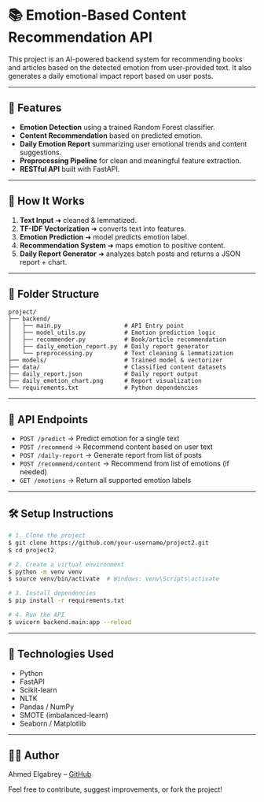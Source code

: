 # 📚 Emotion-Based Content Recommendation API

This project is an AI-powered backend system for recommending books and articles based on the detected emotion from user-provided text. It also generates a daily emotional impact report based on user posts.

---

## 🔧 Features

* **Emotion Detection** using a trained Random Forest classifier.
* **Content Recommendation** based on predicted emotion.
* **Daily Emotion Report** summarizing user emotional trends and content suggestions.
* **Preprocessing Pipeline** for clean and meaningful feature extraction.
* **RESTful API** built with FastAPI.

---

## 🚀 How It Works

1. **Text Input** ➜ cleaned & lemmatized.
2. **TF-IDF Vectorization** ➜ converts text into features.
3. **Emotion Prediction** ➜ model predicts emotion label.
4. **Recommendation System** ➜ maps emotion to positive content.
5. **Daily Report Generator** ➜ analyzes batch posts and returns a JSON report + chart.

---

## 📂 Folder Structure

```
project/
├── backend/
│   ├── main.py                  # API Entry point
│   ├── model_utils.py           # Emotion prediction logic
│   ├── recommender.py           # Book/article recommendation
│   ├── daily_emotion_report.py  # Daily report generator
│   └── preprocessing.py         # Text cleaning & lemmatization
├── models/                      # Trained model & vectorizer
├── data/                        # Classified content datasets
├── daily_report.json            # Daily report output
├── daily_emotion_chart.png      # Report visualization
└── requirements.txt             # Python dependencies
```

---

## 🔌 API Endpoints

* `POST /predict` → Predict emotion for a single text
* `POST /recommend` → Recommend content based on user text
* `POST /daily-report` → Generate report from list of posts
* `POST /recommend/content` → Recommend from list of emotions (if needed)
* `GET /emotions` → Return all supported emotion labels

---

## 🛠️ Setup Instructions

```bash
# 1. Clone the project
$ git clone https://github.com/your-username/project2.git
$ cd project2

# 2. Create a virtual environment
$ python -m venv venv
$ source venv/bin/activate  # Windows: venv\Scripts\activate

# 3. Install dependencies
$ pip install -r requirements.txt

# 4. Run the API
$ uvicorn backend.main:app --reload
```

---

## 🧠 Technologies Used

* Python
* FastAPI
* Scikit-learn
* NLTK
* Pandas / NumPy
* SMOTE (imbalanced-learn)
* Seaborn / Matplotlib

---

## 👨‍💻 Author

Ahmed Elgabrey – [GitHub](https://github.com/AhmedElgabrey)

Feel free to contribute, suggest improvements, or fork the project!

